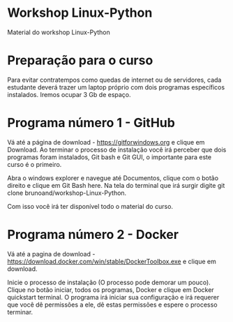 # Workshop Linux-Python
Material do workshop Linux-Python


# Preparação para o curso

Para evitar contratempos como quedas de internet ou de servidores, cada estudante deverá trazer um laptop próprio com dois programas específicos instalados. Iremos ocupar 3 Gb de espaço.

# Programa número 1 - GitHub

Vá até a página de download - https://gitforwindows.org e clique em Download.
Ao terminar o processo de instalação você irá perceber que dois programas foram instalados, Git bash e Git GUI, o importante para este curso é o primeiro.

Abra o windows explorer e navegue até Documentos, clique com o botão direito e clique em Git Bash here. Na tela do terminal que irá surgir digite git clone brunoand/workshop-Linux-Python.

Com isso você irá ter disponível todo o material do curso.

# Programa número 2 - Docker

Vá até a pagina de download - https://download.docker.com/win/stable/DockerToolbox.exe e clique em download.

Inicie o processo de instalação (O processo pode demorar um pouco).
Clique no botão iniciar, todos os programas, Docker e clique em Docker quickstart terminal. O programa irá iniciar sua configuração e irá requerer que você dê permissões a ele, dê estas permissões e espere o processo terminar.
